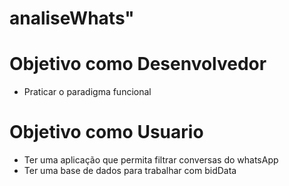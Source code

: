 # analiseWhats"

# Objetivo como Desenvolvedor

* Praticar o paradigma funcional

# Objetivo como Usuario

* Ter uma aplicação que permita filtrar conversas do whatsApp
* Ter uma base de dados para trabalhar com bidData
